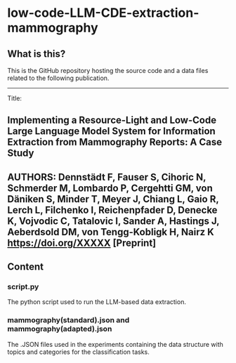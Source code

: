 # low-code-LLM-CDE-extraction-mammography

## What is this?

This is the GitHub repository hosting the source code and a data files related to the following publication.

---

Title:
## Implementing a Resource-Light and Low-Code Large Language Model System for Information Extraction from Mammography Reports: A Case Study 
AUTHORS: Dennstädt F, Fauser S, Cihoric N, Schmerder M, Lombardo P, Cergehtti GM, von Däniken S, Minder T, Meyer J, Chiang L, Gaio R, Lerch L, Filchenko I, Reichenpfader D, Denecke K, Vojvodic C, Tatalovic I, Sander A, Hastings J, Aeberdsold DM, von Tengg-Kobligk H, Nairz K
https://doi.org/XXXXX [Preprint]
---



## Content

### script.py

The python script used to run the LLM-based data extraction.


### mammography(standard).json and mammography(adapted).json
The .JSON files used in the experiments containing the data structure with topics and categories for the classification tasks.